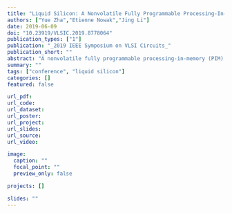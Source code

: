 ```yaml
---
title: "Liquid Silicon: A Nonvolatile Fully Programmable Processing-In-Memory Processor with Monolithically Integrated ReRAM for Big Data/Machine Learning Applications"
authors: ["Yue Zha","Etienne Nowak","Jing Li"]
date: 2019-06-09
doi: "10.23919/VLSIC.2019.8778064"
publication_types: ["1"]
publication: "_2019 IEEE Symposium on VLSI Circuits_"
publication_short: ""
abstract: "A nonvolatile fully programmable processing-in-memory (PIM) processor named Liquid Silicon (L-Si) is demonstrated, which combines the superior programmability of general-purpose computing devices (e.g. FPGA) and the high power efficiency of domain-specific accelerators. Besides the general computing applications, L-Si is particularly well suited for AI/machine learning and big data applications, which not only pose high computational/memory demand but also evolves rapidly. L-Si is fabricated by monolithically integrating HfO 2 resistive RAM on top of commercial 130nm Si CMOS. Our measurement confirmed the fabricated chip operates reliably at low voltage of 650 mV. It achieves 60.9 TOPS/W in performing neural network inferences and 480 GOPS/W in performing content-based similarity search (a key big data application) at nominal voltage supply of 1.2V, showing >3× and ~100× power efficiency improvement over the state-of-the-art domain-specific CMOS-/RRAM-based accelerators. In addition, it outperforms the latest nonvolatile FPGA in energy efficiency by ~3× in general compute-intensive applications."
summary: ""
tags: ["conference", "liquid silicon"]
categories: []
featured: false

url_pdf:
url_code:
url_dataset:
url_poster:
url_project:
url_slides:
url_source:
url_video:

image:
  caption: ""
  focal_point: ""
  preview_only: false

projects: []

slides: ""
---
```



